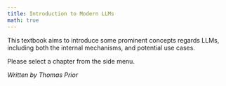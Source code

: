 ```yaml
---
title: Introduction to Modern LLMs
math: true
---
```


This textbook aims to introduce some prominent concepts regards LLMs, including both the internal mechanisms, and potential use cases.

Please select a chapter from the side menu.

*Written by Thomas Prior*


